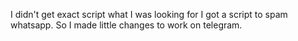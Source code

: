 I didn't get exact script what I was looking for I got a script to spam whatsapp. So I made little changes to work on telegram.
